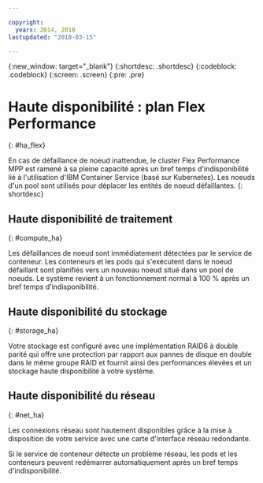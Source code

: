```yaml
---

copyright:
  years: 2014, 2018
lastupdated: "2018-03-15"

---
```


<!-- Attribute definitions --> 
{:new_window: target="_blank"}
{:shortdesc: .shortdesc}
{:codeblock: .codeblock}
{:screen: .screen}
{:pre: .pre}

# Haute disponibilité : plan Flex Performance
{: #ha_flex}

En cas de défaillance de noeud inattendue, le cluster Flex Performance MPP est ramené à sa pleine capacité après un bref temps d'indisponibilité lié à l'utilisation d'IBM Container Service (basé sur Kubernetes). Les noeuds d'un pool sont utilisés pour déplacer les entités de noeud défaillantes. 
{: shortdesc}

## Haute disponibilité de traitement
{: #compute_ha}

Les défaillances de noeud sont immédiatement détectées par le service de conteneur. Les conteneurs et les pods qui s'exécutent dans le noeud défaillant sont planifiés vers un nouveau noeud situé dans un pool de noeuds. Le système revient à un fonctionnement normal à 100 % après un bref temps d'indisponibilité.

## Haute disponibilité du stockage
{: #storage_ha}

Votre stockage est configuré avec une implémentation RAID6 à double parité qui offre une protection par rapport aux pannes de disque en double dans le même groupe RAID et fournit ainsi des performances élevées et un stockage haute disponibilité à votre système.

## Haute disponibilité du réseau
{: #net_ha}

Les connexions réseau sont hautement disponibles grâce à la mise à disposition de votre service avec une carte d'interface réseau redondante. 

Si le service de conteneur détecte un problème réseau, les pods et les conteneurs peuvent redémarrer automatiquement après un bref temps d'indisponibilité.
